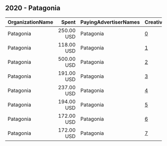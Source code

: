 ## 2020 - Patagonia 
|OrganizationName|Spent|PayingAdvertiserNames|CreativeUrls|Impressions|Genders|AgeBrackets|CountryCodes|BillingAddresses|CandidateBallotInformation|
|:---|---:|:---|:---|---:|:---|:---|:---|:---|:---|
|Patagonia|250.00 USD|Patagonia|[0](https://www.snap.com/political-ads/asset/4ecaed5dbd1c5d1df48e5c65cba67264b0acccfc847197eef146b24301cda41a?mediaType=mp4)|157,033|||united states|"235 W Santa Clara St,Ventura,93001,US"||
|Patagonia|118.00 USD|Patagonia|[1](https://www.snap.com/political-ads/asset/a8cba41e773c76874fb60610b6615779187799bd471cf73273e92c66881b7c14?mediaType=mp4)|124,315||18+|united states|"235 W Santa Clara St,Ventura,93001,US"||
|Patagonia|500.00 USD|Patagonia|[2](https://www.snap.com/political-ads/asset/624d468b9191fd85a2c63b085ab0fd4b9d888973be22c682ffb7d25bedb258fe?mediaType=mp4)|123,270||18+|united states|"235 W Santa Clara St,Ventura,93001,US"||
|Patagonia|191.00 USD|Patagonia|[3](https://www.snap.com/political-ads/asset/7aee94deba9d95f44cdbf2ccffa0458367eb3a840a2cf3782f975ec32ebc7081?mediaType=mp4)|58,432||18+|united states|"235 W Santa Clara St,Ventura,93001,US"||
|Patagonia|237.00 USD|Patagonia|[4](https://www.snap.com/political-ads/asset/98baf677722ead2a56b04c331632c47dfc0bb477643be0540691d81e11dc3ab2?mediaType=mp4)|50,880||18+|united states|"235 W Santa Clara St,Ventura,93001,US"||
|Patagonia|194.00 USD|Patagonia|[5](https://www.snap.com/political-ads/asset/7aee94deba9d95f44cdbf2ccffa0458367eb3a840a2cf3782f975ec32ebc7081?mediaType=mp4)|47,314||18+|united states|"235 W Santa Clara St,Ventura,93001,US"||
|Patagonia|172.00 USD|Patagonia|[6](https://www.snap.com/political-ads/asset/1259b62a2408678e1a125456aa3a37f4fed20771fd4056b220c9336982f641d3?mediaType=mp4)|37,668||18+|united states|"235 W Santa Clara St,Ventura,93001,US"||
|Patagonia|172.00 USD|Patagonia|[7](https://www.snap.com/political-ads/asset/1259b62a2408678e1a125456aa3a37f4fed20771fd4056b220c9336982f641d3?mediaType=mp4)|36,312||18+|united states|"235 W Santa Clara St,Ventura,93001,US"||
